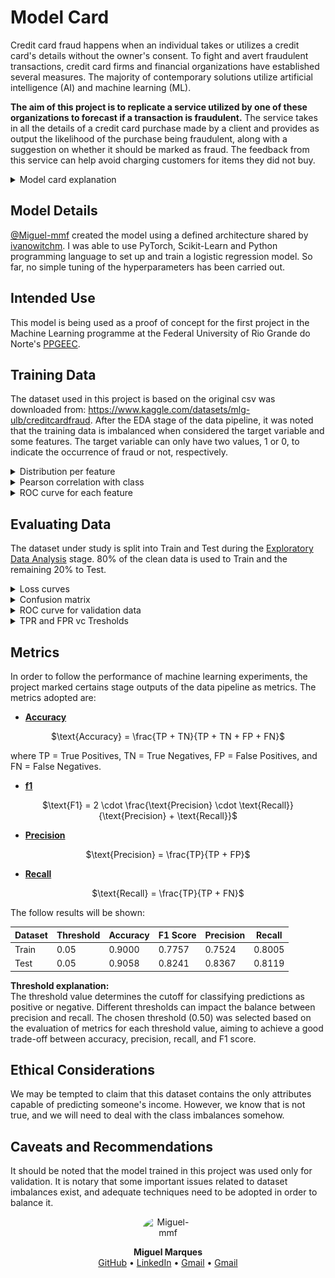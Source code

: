 # Model Card

Credit card fraud happens when an individual takes or utilizes a credit card's details without the owner's consent. To fight and avert fraudulent transactions, credit card firms and financial organizations have established several measures. The majority of contemporary solutions utilize artificial intelligence (AI) and machine learning (ML). 

**The aim of this project is to replicate a service utilized by one of these organizations to forecast if a transaction is fraudulent.** The service takes in all the details of a credit card purchase made by a client and provides as output the likelihood of the purchase being fraudulent, along with a suggestion on whether it should be marked as fraud. The feedback from this service can help avoid charging customers for items they did not buy. 

<details>
<summary>Model card explanation</summary>
    Model cards are a succinct approach for documenting the creation, use, and shortcomings of a model. The idea is to write a documentation such that a non-expert can understand the model card's contents. For additional information see the Model Card paper: https://arxiv.org/pdf/1810.03993.pdf.
</details>


## Model Details

[@Miguel-mmf](https://github.com/Miguel-mmf) created the model using a defined architecture shared by [ivanowitchm]([https://](https://github.com/ivanovitchm/PPGEEC2318/blob/main/lessons/week05/week05c.ipynb)). I was able to use PyTorch, Scikit-Learn and Python programming language to set up and train a logistic regression model. So far, no simple tuning of the hyperparameters has been carried out.

## Intended Use

This model is being used as a proof of concept for the first project in the Machine Learning programme at the Federal University of Rio Grande do Norte's [PPGEEC](https://sigaa.ufrn.br/sigaa/public/programa/portal.jsf?id=103).


## Training Data

The dataset used in this project is based on the original csv was downloaded from: https://www.kaggle.com/datasets/mlg-ulb/creditcardfraud.
After the EDA stage of the data pipeline, it was noted that the training data is imbalanced when considered the target variable and some features. The target variable can only have two values, 1 or 0, to indicate the occurrence of fraud or not, respectively.

<details>
<summary>Distribution per feature</summary>
    <img src="images/eda_distribution_per_features.png">
</details>

<details>
<summary>Pearson correlation with class</summary>
    <img src="images/eda_pearson_correlation_heatmap.png">
</details>

<details>
<summary>ROC curve for each feature</summary>
    <img src="images/eda_roc_curve_features.png">
</details>


## Evaluating Data

The dataset under study is split into Train and Test during the [Exploratory Data Analysis](eda.ipynb) stage. 80% of the clean data is used to Train and the remaining 20% to Test.

<details>
<summary>Loss curves</summary>
    <img src="images/train_losses.png">
</details>

<details>
<summary>Confusion matrix</summary>
    <img src="images/train_confusion_matrix.png">
</details>

<details>
<summary>ROC curve for validation data</summary>
    <img src="images/train_val_roc_curve.png">
</details>

<details>
<summary>TPR and FPR vc Tresholds</summary>
    <img src="images/train_tpr_fpr_vs_thresholds.png">
</details>


## Metrics

In order to follow the performance of machine learning experiments, the project marked certains stage outputs of the data pipeline as metrics. The metrics adopted are: 
* [**Accuracy**](https://scikit-learn.org/stable/modules/model_evaluation.html)
<p align="center">
$\text{Accuracy} = \frac{TP + TN}{TP + TN + FP + FN}$
</p>
where TP = True Positives, TN = True Negatives, FP = False Positives, and FN = False Negatives.

* [**f1**](https://scikit-learn.org/stable/modules/model_evaluation.html)
<p align="center">
$\text{F1} = 2 \cdot \frac{\text{Precision} \cdot \text{Recall}}{\text{Precision} + \text{Recall}}$
</p>

* [**Precision**](https://scikit-learn.org/stable/modules/model_evaluation.html)
<p align="center">
$\text{Precision} = \frac{TP}{TP + FP}$
</p>

* [**Recall**](https://scikit-learn.org/stable/modules/model_evaluation.html)
<p align="center">
$\text{Recall} = \frac{TP}{TP + FN}$
</p>

The follow results will be shown:

| Dataset | Threshold | Accuracy | F1 Score | Precision | Recall |
|-----------|-----------|----------|----------|-----------|--------|
| Train     |   0.05    |  0.9000  |  0.7757  |   0.7524  | 0.8005 |
| Test      |   0.05    |  0.9058  |  0.8241  |   0.8367  | 0.8119 |

**Threshold explanation:**  
The threshold value determines the cutoff for classifying predictions as positive or negative. Different thresholds can impact the balance between precision and recall. The chosen threshold (0.50) was selected based on the evaluation of metrics for each threshold value, aiming to achieve a good trade-off between accuracy, precision, recall, and F1 score.


## Ethical Considerations

We may be tempted to claim that this dataset contains the only attributes capable of predicting someone's income. However, we know that is not true, and we will need to deal with the class imbalances somehow.


## Caveats and Recommendations

It should be noted that the model trained in this project was used only for validation. It is notary that some important issues related to dataset imbalances exist, and adequate techniques need to be adopted in order to balance it.



<div align="center">
<img src="https://avatars.githubusercontent.com/u/69444221?v=4" alt="Miguel-mmf" width="80" style="border-radius: 50%; display: block; margin: 0 auto;"/>

**Miguel Marques**  
[GitHub](https://github.com/Miguel-mmf) • [LinkedIn](https://www.linkedin.com/in/miguelmf08) • [Gmail](miguel.ferreira@estudante.cear.ufpb.br) • [Gmail](miguel.ferreira.111@ufrn.edu.br)
</div>
